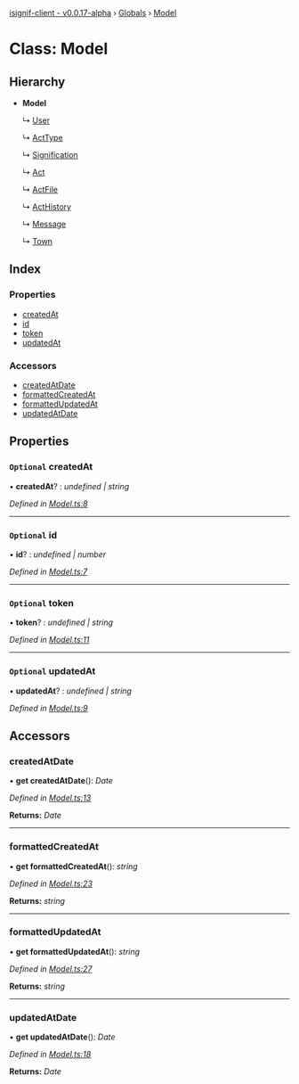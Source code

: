 [isignif-client - v0.0.17-alpha](../README.md) › [Globals](../globals.md) › [Model](model.md)

# Class: Model

## Hierarchy

* **Model**

  ↳ [User](user.md)

  ↳ [ActType](acttype.md)

  ↳ [Signification](signification.md)

  ↳ [Act](act.md)

  ↳ [ActFile](actfile.md)

  ↳ [ActHistory](acthistory.md)

  ↳ [Message](message.md)

  ↳ [Town](town.md)

## Index

### Properties

* [createdAt](model.md#optional-createdat)
* [id](model.md#optional-id)
* [token](model.md#optional-token)
* [updatedAt](model.md#optional-updatedat)

### Accessors

* [createdAtDate](model.md#createdatdate)
* [formattedCreatedAt](model.md#formattedcreatedat)
* [formattedUpdatedAt](model.md#formattedupdatedat)
* [updatedAtDate](model.md#updatedatdate)

## Properties

### `Optional` createdAt

• **createdAt**? : *undefined | string*

*Defined in [Model.ts:8](https://github.com/isignif/isignif-client/blob/3700107/src/Model.ts#L8)*

___

### `Optional` id

• **id**? : *undefined | number*

*Defined in [Model.ts:7](https://github.com/isignif/isignif-client/blob/3700107/src/Model.ts#L7)*

___

### `Optional` token

• **token**? : *undefined | string*

*Defined in [Model.ts:11](https://github.com/isignif/isignif-client/blob/3700107/src/Model.ts#L11)*

___

### `Optional` updatedAt

• **updatedAt**? : *undefined | string*

*Defined in [Model.ts:9](https://github.com/isignif/isignif-client/blob/3700107/src/Model.ts#L9)*

## Accessors

###  createdAtDate

• **get createdAtDate**(): *Date*

*Defined in [Model.ts:13](https://github.com/isignif/isignif-client/blob/3700107/src/Model.ts#L13)*

**Returns:** *Date*

___

###  formattedCreatedAt

• **get formattedCreatedAt**(): *string*

*Defined in [Model.ts:23](https://github.com/isignif/isignif-client/blob/3700107/src/Model.ts#L23)*

**Returns:** *string*

___

###  formattedUpdatedAt

• **get formattedUpdatedAt**(): *string*

*Defined in [Model.ts:27](https://github.com/isignif/isignif-client/blob/3700107/src/Model.ts#L27)*

**Returns:** *string*

___

###  updatedAtDate

• **get updatedAtDate**(): *Date*

*Defined in [Model.ts:18](https://github.com/isignif/isignif-client/blob/3700107/src/Model.ts#L18)*

**Returns:** *Date*
